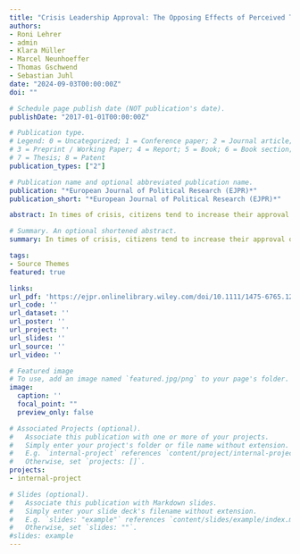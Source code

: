 ```yaml
---
title: "Crisis Leadership Approval: The Opposing Effects of Perceived Threat and Anxiety"
authors:
- Roni Lehrer
- admin
- Klara Müller
- Marcel Neunhoeffer
- Thomas Gschwend
- Sebastian Juhl
date: "2024-09-03T00:00:00Z"
doi: ""

# Schedule page publish date (NOT publication's date).
publishDate: "2017-01-01T00:00:00Z"

# Publication type.
# Legend: 0 = Uncategorized; 1 = Conference paper; 2 = Journal article;
# 3 = Preprint / Working Paper; 4 = Report; 5 = Book; 6 = Book section;
# 7 = Thesis; 8 = Patent
publication_types: ["2"]

# Publication name and optional abbreviated publication name.
publication: "*European Journal of Political Research (EJPR)*"
publication_short: "*European Journal of Political Research (EJPR)*"

abstract: In times of crisis, citizens tend to increase their approval of the government and its leader which might shift the balance of power. This ‘rally effect’ is a persistent empirical regularity, however, the literature does not identify its underlying causal mechanisms. We argue that crises induce threat and anxiety, and theorize that perceived threat increases approval of the incumbent leader, whereas anxiety decreases it. By analyzing German panel data from the COVID-19 pandemic, we causally identify both mechanisms and provide systematic evidence supporting this theory. Moreover, we increase the scope of our theory and show that both mechanisms are also at work when citizens approve cabinet members who manage key port- folios. Finally, we also leverage a comparative survey design across eleven countries to show that our evidence generalizes beyond a single country. Our findings have highly important implications for our understanding of the rally effect and crises politics in democracies.

# Summary. An optional shortened abstract.
summary: In times of crisis, citizens tend to increase their approval of the government and its leader which might shift the balance of power. This ‘rally effect’ is a persistent empirical regularity, however, the literature does not identify its underlying causal mechanisms. We argue that crises induce threat and anxiety, and theorize that perceived threat increases approval of the incumbent leader, whereas anxiety decreases it. By analyzing German panel data from the COVID-19 pandemic, we causally identify both mechanisms and provide systematic evidence supporting this theory. Moreover, we increase the scope of our theory and show that both mechanisms are also at work when citizens approve cabinet members who manage key port- folios. Finally, we also leverage a comparative survey design across eleven countries to show that our evidence generalizes beyond a single country. Our findings have highly important implications for our understanding of the rally effect and crises politics in democracies.

tags:
- Source Themes
featured: true

links:
url_pdf: 'https://ejpr.onlinelibrary.wiley.com/doi/10.1111/1475-6765.12717?af=R'
url_code: ''
url_dataset: ''
url_poster: ''
url_project: ''
url_slides: ''
url_source: ''
url_video: ''

# Featured image
# To use, add an image named `featured.jpg/png` to your page's folder. 
image:
  caption: ''
  focal_point: ""
  preview_only: false

# Associated Projects (optional).
#   Associate this publication with one or more of your projects.
#   Simply enter your project's folder or file name without extension.
#   E.g. `internal-project` references `content/project/internal-project/index.md`.
#   Otherwise, set `projects: []`.
projects:
- internal-project

# Slides (optional).
#   Associate this publication with Markdown slides.
#   Simply enter your slide deck's filename without extension.
#   E.g. `slides: "example"` references `content/slides/example/index.md`.
#   Otherwise, set `slides: ""`.
#slides: example
---
```


